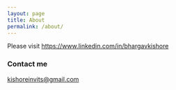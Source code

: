 ```yaml
---
layout: page
title: About
permalink: /about/
---
```

Please visit https://www.linkedin.com/in/bhargavkishore

### Contact me

[kishoreinvits@gmail.com](mailto:kishoreinvits@gmail.com)

